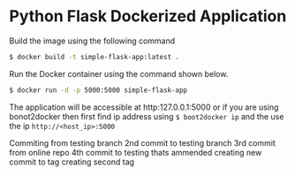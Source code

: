 # Python Flask Dockerized Application #

Build the image using the following command

```bash
$ docker build -t simple-flask-app:latest .
```

Run the Docker container using the command shown below.

```bash
$ docker run -d -p 5000:5000 simple-flask-app
```

The application will be accessible at http:127.0.0.1:5000 or if you are using bonot2docker then first find ip address using `$ boot2docker ip` and the use the ip `http://<host_ip>:5000`

Commiting from testing branch
2nd commit to testing branch
3rd commit from online repo
4th commit to testing thats ammended
creating new commit to tag
creating second tag